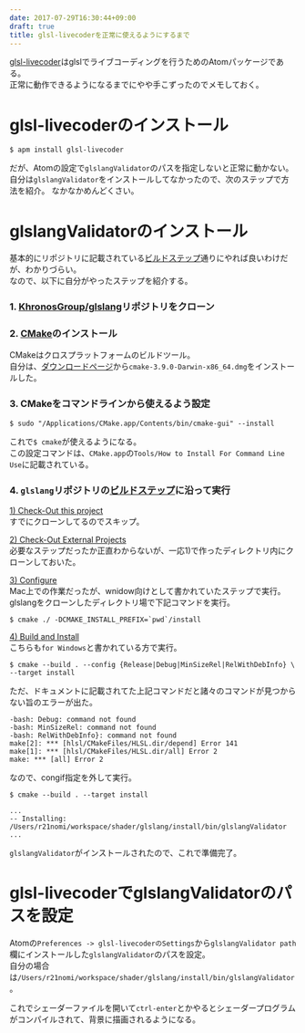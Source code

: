 ```yaml
---
date: 2017-07-29T16:30:44+09:00
draft: true
title: glsl-livecoderを正常に使えるようにするまで
---
```


[glsl-livecoder](https://github.com/fand/glsl-livecoder)はglslでライブコーディングを行うためのAtomパッケージである。  
正常に動作できるようになるまでにやや手こずったのでメモしておく。

# glsl-livecoderのインストール
```
$ apm install glsl-livecoder
```
だが、Atomの設定で`glslangValidator`のパスを指定しないと正常に動かない。  
自分は`glslangValidator`をインストールしてなかったので、次のステップで方法を紹介。
なかなかめんどくさい。

# glslangValidatorのインストール
基本的にリポジトリに記載されている[ビルドステップ](https://github.com/KhronosGroup/glslang#build-steps)通りにやれば良いわけだが、わかりづらい。  
なので、以下に自分がやったステップを紹介する。

### 1. [KhronosGroup/glslang](https://github.com/KhronosGroup/glslang)リポジトリをクローン

### 2. [CMake](https://cmake.org/)のインストール
CMakeはクロスプラットフォームのビルドツール。  
自分は、[ダウンロードページ](https://cmake.org/download/)から`cmake-3.9.0-Darwin-x86_64.dmg`をインストールした。

### 3. CMakeをコマンドラインから使えるよう設定
```
$ sudo "/Applications/CMake.app/Contents/bin/cmake-gui" --install
```
これで`$ cmake`が使えるようになる。  
この設定コマンドは、`CMake.app`の`Tools/How to Install For Command Line Use`に記載されている。

### 4. `glslang`リポジトリの[ビルドステップ](https://github.com/KhronosGroup/glslang#build-steps)に沿って実行
[1) Check-Out this project](https://github.com/KhronosGroup/glslang#1-check-out-this-project)  
すでにクローンしてるのでスキップ。

[2) Check-Out External Projects](https://github.com/KhronosGroup/glslang#2-check-out-external-projects)  
必要なステップだったか正直わからないが、一応1)で作ったディレクトリ内にクローンしておいた。

[3) Configure](https://github.com/KhronosGroup/glslang#3-configure)  
Mac上での作業だったが、wnidow向けとして書かれていたステップで実行。  
glslangをクローンしたディレクトリ場で下記コマンドを実行。

```
$ cmake ./ -DCMAKE_INSTALL_PREFIX=`pwd`/install
```

[4) Build and Install](https://github.com/KhronosGroup/glslang#4-build-and-install)  
こちらも`for Windows`と書かれている方で実行。

```
$ cmake --build . --config {Release|Debug|MinSizeRel|RelWithDebInfo} \ --target install
```

ただ、ドキュメントに記載されてた上記コマンドだと諸々のコマンドが見つからない旨のエラーが出た。

```
-bash: Debug: command not found
-bash: MinSizeRel: command not found
-bash: RelWithDebInfo}: command not found
make[2]: *** [hlsl/CMakeFiles/HLSL.dir/depend] Error 141
make[1]: *** [hlsl/CMakeFiles/HLSL.dir/all] Error 2
make: *** [all] Error 2
```

なので、congif指定を外して実行。

```
$ cmake --build . --target install
```

```
...
-- Installing: /Users/r21nomi/workspace/shader/glslang/install/bin/glslangValidator
...
```

`glslangValidator`がインストールされたので、これで準備完了。

# glsl-livecoderでglslangValidatorのパスを設定
Atomの`Preferences -> glsl-livecoderのSettings`から`glslangValidator path`欄にインストールした`glslangValidator`のパスを設定。  
自分の場合は`/Users/r21nomi/workspace/shader/glslang/install/bin/glslangValidator`。

これでシェーダーファイルを開いて`ctrl-enter`とかやるとシェーダープログラムがコンパイルされて、背景に描画されるようになる。
